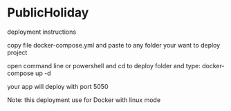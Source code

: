 # PublicHoliday

deployment instructions

copy file docker-compose.yml and paste to any folder your want to deploy project

open command line or powershell and cd to deploy folder and type:
docker-compose up -d

your app will deploy with port 5050

Note: this deployment use for Docker with linux mode
